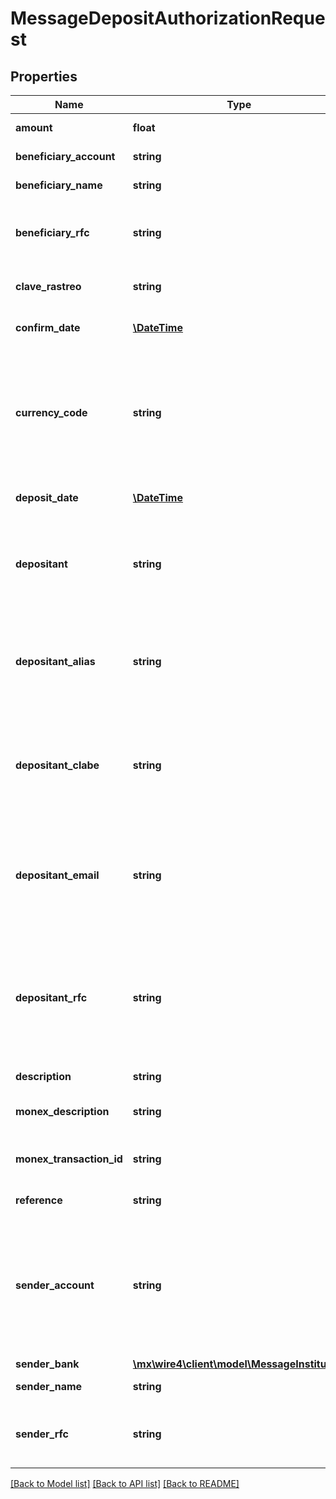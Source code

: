 # MessageDepositAuthorizationRequest

## Properties
Name | Type | Description | Notes
------------ | ------------- | ------------- | -------------
**amount** | **float** | Es el monto de la transferencia. | [optional] 
**beneficiary_account** | **string** | Es la cuenta del beneficiario. | [optional] 
**beneficiary_name** | **string** | Es el nombre del beneficiario. | [optional] 
**beneficiary_rfc** | **string** | Es el Registro Federal de Contribuyentes (RFC) del beneficiario. | [optional] 
**clave_rastreo** | **string** | Es la clave de rastreo de la transferencia. | [optional] 
**confirm_date** | [**\DateTime**](\DateTime.md) | Es la Fecha de confirmación de la transferencia. | [optional] 
**currency_code** | **string** | Es el código de divisa de la transferencia. Es en el formato estándar ISO 4217 y es de 3 dígitos. Puede ser \&quot;MXN\&quot; o \&quot;USD\&quot;. | [optional] 
**deposit_date** | [**\DateTime**](\DateTime.md) | Es la fecha de recepción de la transferencia. | [optional] 
**depositant** | **string** | Es el nombre del depositante en caso de que la transferencia se reciba en una cuenta de depositante. | [optional] 
**depositant_alias** | **string** | Es el alias de la cuenta CLABE del depositante en caso que la transferencia se reciba de una cuenta de depositante | [optional] 
**depositant_clabe** | **string** | Es la cuenta CLABE del depositante en caso que la transferencia se reciba en una cuenta de depositante | [optional] 
**depositant_email** | **string** | Es el Correo electrónico (email) del depositante en caso que la transferencia se reciba en una cuenta de depositante | [optional] 
**depositant_rfc** | **string** | Es el Registro Federal de Contribuyentes (RFC) del depositante, en caso que la transferencia se reciba en una cuenta de depositante. | [optional] 
**description** | **string** | Es el concepto de la transferencia. | [optional] 
**monex_description** | **string** | Es la descripción de Monex para la transferencia. | [optional] 
**monex_transaction_id** | **string** | Es el identificador asignado por Monex a la transferencia. | [optional] 
**reference** | **string** | Es la referecia de la transferencia. | [optional] 
**sender_account** | **string** | Es la cuenta del ordenante que podría ser un número celular (10 dígitos), una tarjeta de débito (TDD, de 16 dígitos) o Cuenta CLABE interbancaria (18 dígitos). | [optional] 
**sender_bank** | [**\mx\wire4\client\model\MessageInstitution**](MessageInstitution.md) |  | [optional] 
**sender_name** | **string** | Es el nombre del ordenante. | [optional] 
**sender_rfc** | **string** | Es el Registro Federal de Contribuyente (RFC) del ordenante. | [optional] 

[[Back to Model list]](../../README.md#documentation-for-models) [[Back to API list]](../../README.md#documentation-for-api-endpoints) [[Back to README]](../../README.md)


